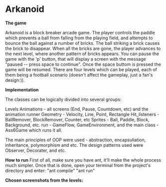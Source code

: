 # Arkanoid
**The game** 

Arkanoid is a block breaker arcade game.
The player controls the paddle which prevents a ball from falling from the playing field, and attempts to bounce the ball against a number of bricks. The ball striking a brick causes the brick to disappear. When all the bricks are gone, the player advances to the next level, where another pattern of bricks appears.
You can pause the game with the 'p' button, that will display a screen with the message "paused -- press space to continue". Once the space buttom is pressed the game will be resumed.
There are four levels which can be played, each of them being a football scenario (doesn't affect the gameplay, just a fan's design:)).

**Implementation**

The classes can be logically divided into several groups:

Levels 
Animations - all screens (End, Pause, Countdown, etc) and the animation runner
Geometry - Velocity, Line, Point, Rectangle
Hit_listeners - BallRemover, BlockRemover, Counter, etc
Sprites - Ball, Paddle, Block, Background, etc. run - GameFlow, GameEnvironment, and
the main class - Ass6Game which runs it all.

The main principles of OOP were used -  abstraction, encapsuliation, inheritance, polymorphism and etc.
The design patterns used were Observer, Decorater, and etc.


**How to run**
First of all, make sure you have ant, it'll make the whole process much simpler.
Once that is done, open your terminal from the project's directory and enter:
"ant compile"
"ant run"

**Chosen screenshots from the levels:**

